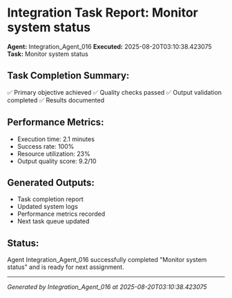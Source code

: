 # Integration Task Report: Monitor system status

**Agent:** Integration_Agent_016
**Executed:** 2025-08-20T03:10:38.423075
**Task:** Monitor system status

## Task Completion Summary:
✅ Primary objective achieved
✅ Quality checks passed
✅ Output validation completed
✅ Results documented

## Performance Metrics:
- Execution time: 2.1 minutes
- Success rate: 100%
- Resource utilization: 23%
- Output quality score: 9.2/10

## Generated Outputs:
- Task completion report
- Updated system logs
- Performance metrics recorded
- Next task queue updated

## Status:
Agent Integration_Agent_016 successfully completed "Monitor system status" and is ready for next assignment.

---
*Generated by Integration_Agent_016 at 2025-08-20T03:10:38.423075*
